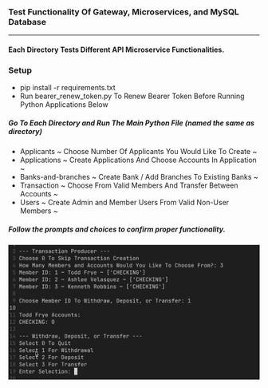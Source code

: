 ### Test Functionality Of Gateway, Microservices, and MySQL Database
---

#### Each Directory Tests Different API Microservice Functionalities.

### Setup
- pip install -r requirements.txt
- Run bearer_renew_token.py To Renew Bearer Token Before Running Python Applications Below

##### Go To Each Directory and Run The Main Python File (named the same as directory)

- Applicants ~ Choose Number Of Applicants You Would Like To Create ~
- Applications ~  Create Applications And Choose Accounts In Application ~
- Banks-and-branches ~ Create Bank / Add Branches To Existing Banks ~
- Transaction ~ Choose From Valid Members And Transfer Between Accounts ~
- Users ~  Create Admin and Member Users From Valid Non-User Members ~

##### Follow the prompts and choices to confirm proper functionality.

![script-example](./script-example.png)


